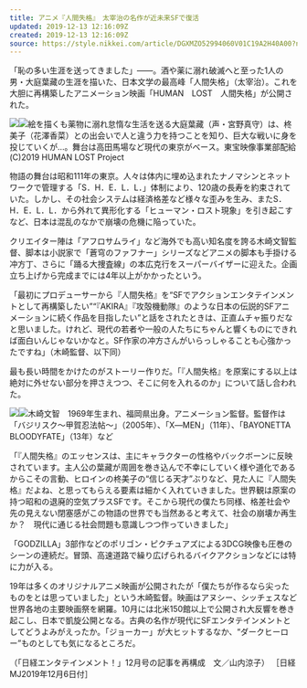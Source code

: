 ```yaml
---
title: アニメ『人間失格』　太宰治の名作が近未来SFで復活
updated: 2019-12-13 12:16:09Z
created: 2019-12-13 12:16:09Z
source: https://style.nikkei.com/article/DGXMZO52994060V01C19A2H40A00?n_cid=LMNST020
---
```


「恥の多い生涯を送ってきました」――。酒や薬に溺れ破滅へと至った1人の男・大庭葉藏の生涯を描いた、日本文学の最高峰「人間失格」（太宰治）。これを大胆に再構築したアニメーション映画「HUMAN　LOST　人間失格」が公開された。

[![](https://article-image-ix.nikkei.com/https%3A%2F%2Fimgix-proxy.n8s.jp%2Fcontent%2Fpic%2F20191213%2F96958A9F889DE7E0EBEBE6E2E4E2E2E7E3E0E0E2E3EB9AE6E293E2E2-DSXMZO5299410005122019H40A01-PN1-4.jpg?auto=format%2Ccompress&ch=Width%2CDPR&ixlib=php-1.2.1&w=350&s=4d15dd5203f4b92b7232860d4376dc37)](https://article-image-ix.nikkei.com/https%3A%2F%2Fimgix-proxy.n8s.jp%2Fcontent%2Fpic%2F20191213%2F96958A9F889DE7E0EBEBE6E2E4E2E2E7E3E0E0E2E3EB9AE6E293E2E2-DSXMZO5299410005122019H40A01-PB1-4.jpg?auto=format%2Ccompress&ch=Width%2CDPR&ixlib=php-1.2.1&w=630&s=693b165a8072ce5d2925f72dcc1cf6a5)[![](https://style.nikkei.com/img/pc/detail/btn04.png)](https://article-image-ix.nikkei.com/https%3A%2F%2Fimgix-proxy.n8s.jp%2Fcontent%2Fpic%2F20191213%2F96958A9F889DE7E0EBEBE6E2E4E2E2E7E3E0E0E2E3EB9AE6E293E2E2-DSXMZO5299410005122019H40A01-PN1-4.jpg?auto=format%2Ccompress&ch=Width%2CDPR&ixlib=php-1.2.1&w=350&s=4d15dd5203f4b92b7232860d4376dc37)絵を描くも薬物に溺れ怠惰な生活を送る大庭葉藏（声・宮野真守）は、柊美子（花澤香菜）との出会いで人と違う力を持つことを知り、巨大な戦いに身を投じていくが…。舞台は高田馬場など現代の東京がベース。東宝映像事業部配給(C)2019 HUMAN LOST Project

物語の舞台は昭和111年の東京。人々は体内に埋め込まれたナノマシンとネットワークで管理する「S．H．E．L．L．」体制により、120歳の長寿を約束されていた。しかし、その社会システムは経済格差など様々な歪みを生み、またS．H．E．L．L．から外れて異形化する「ヒューマン・ロスト現象」を引き起こすなど、日本は混乱のなかで崩壊の危機に陥っていた。

クリエイター陣は「アフロサムライ」など海外でも高い知名度を誇る木崎文智監督、脚本は小説家で「蒼穹のファフナー」シリーズなどアニメの脚本も手掛ける冲方丁、さらに「踊る大捜査線」の本広克行をスーパーバイザーに迎えた。企画立ち上げから完成までには4年以上がかかったという。

「最初にプロデューサーから『人間失格』を“SFでアクションエンタテインメントとして再構築したい”“『AKIRA』『攻殻機動隊』のような日本の伝説的SFアニメーションに続く作品を目指したい”と話をされたときは、正直ムチャ振りだなと思いました。けれど、現代の若者や一般の人たちにちゃんと響くものにできれば面白いんじゃないかなと。SF作家の冲方さんがいらっしゃることも心強かったですね」（木崎監督、以下同）

最も長い時間をかけたのがストーリー作りだ。「『人間失格』を原案にする以上は絶対に外せない部分を押さえつつ、そこに何を入れるのか」について話し合われた。

[![](https://article-image-ix.nikkei.com/https%3A%2F%2Fimgix-proxy.n8s.jp%2Fcontent%2Fpic%2F20191213%2F96958A9F889DE7E0EBEBE6E2E4E2E2E7E3E0E0E2E3EB9AE6E293E2E2-DSXMZO5299407005122019H40A01-PN1-3.jpg?auto=format%2Ccompress&ch=Width%2CDPR&ixlib=php-1.2.1&w=250&s=91549838eb2a3da362034a797057987a)](https://article-image-ix.nikkei.com/https%3A%2F%2Fimgix-proxy.n8s.jp%2Fcontent%2Fpic%2F20191213%2F96958A9F889DE7E0EBEBE6E2E4E2E2E7E3E0E0E2E3EB9AE6E293E2E2-DSXMZO5299407005122019H40A01-PB1-3.jpg?auto=format%2Ccompress&ch=Width%2CDPR&ixlib=php-1.2.1&w=630&s=e6341684591595f47208f36565f94a0e)[![](https://style.nikkei.com/img/pc/detail/btn04.png)](https://article-image-ix.nikkei.com/https%3A%2F%2Fimgix-proxy.n8s.jp%2Fcontent%2Fpic%2F20191213%2F96958A9F889DE7E0EBEBE6E2E4E2E2E7E3E0E0E2E3EB9AE6E293E2E2-DSXMZO5299407005122019H40A01-PN1-3.jpg?auto=format%2Ccompress&ch=Width%2CDPR&ixlib=php-1.2.1&w=250&s=91549838eb2a3da362034a797057987a)木崎文智　1969年生まれ、福岡県出身。アニメーション監督。監督作は「バジリスク～甲賀忍法帖～」（2005年）、「X―MEN」（11年）、「BAYONETTA　BLOODYFATE」（13年）など

「『人間失格』のエッセンスは、主にキャラクターの性格やバックボーンに反映されています。主人公の葉藏が周囲を巻き込んで不幸にしていく様や道化であるからこその言動、ヒロインの柊美子の“信じる天才”ぶりなど、見た人に『人間失格』だよね、と思ってもらえる要素は細かく入れていきました。世界観は原案の持つ昭和の退廃的空気プラスSFです。そこから現代の僕たち同様、格差社会や先の見えない閉塞感がこの物語の世界でも当然あると考えて、社会の崩壊か再生か？　現代に通じる社会問題も意識しつつ作っていきました」

「GODZILLA」3部作などのポリゴン・ピクチュアズによる3DCG映像も圧巻のシーンの連続だ。冒頭、高速道路で繰り広げられるバイクアクションなどには特に力が入る。

19年は多くのオリジナルアニメ映画が公開されたが「僕たちが作るなら尖ったものをとは思っていました」という木崎監督。映画はアヌシー、シッチェスなど世界各地の主要映画祭を網羅。10月には北米150館以上で公開され大反響を巻き起こし、日本で凱旋公開となる。古典の名作が現代にSFエンタテインメントとしてどうよみがえったか。「ジョーカー」が大ヒットするなか、“ダークヒーロー”ものとしても気になるところだ。

（「日経エンタテインメント！」12月号の記事を再構成　文／山内涼子）
［日経MJ2019年12月6日付］